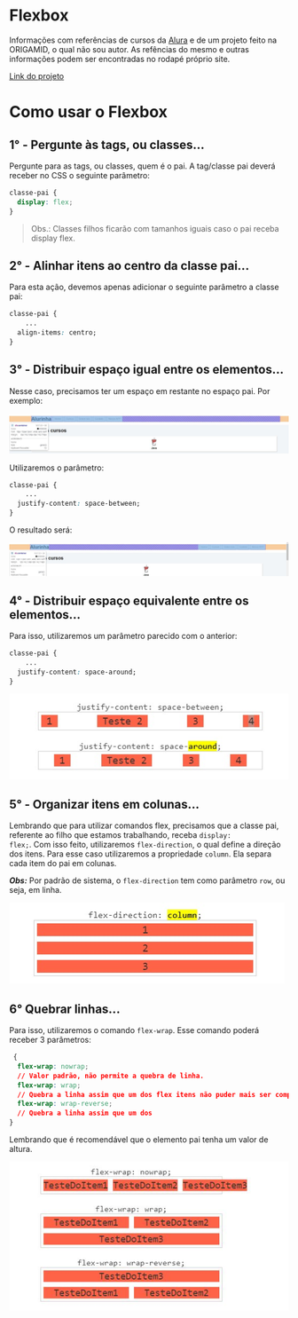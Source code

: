 # Flexbox

Informações com referências de cursos da [Alura](https://cursos.alura.com.br) e de um projeto feito na ORIGAMID, o qual não sou autor. As refências do mesmo e outras informações podem ser encontradas no rodapé próprio site.

[Link do projeto](https://origamid.com/projetos/flexbox-guia-completo/)

# Como usar o Flexbox

## 1° - Pergunte às tags, ou classes...

Pergunte para as tags, ou classes, quem é o pai. A tag/classe pai deverá receber no CSS o seguinte parâmetro:

```css
classe-pai {
  display: flex;
}
```

> Obs.: Classes filhos ficarão com tamanhos iguais caso o pai receba display flex.

## 2° - Alinhar itens ao centro da classe pai...

Para esta ação, devemos apenas adicionar o seguinte parâmetro a classe pai:

```css
classe-pai {
    ...
  align-items: centro;
}
```

## 3° - Distribuir espaço igual entre os elementos...

Nesse caso, precisamos ter um espaço em restante no espaço pai.
Por exemplo:

![Barra de navegação com título "Alurinha" à esquerda e um menu à direita.](./img/3-space-between.jpeg)

Utilizaremos o parâmetro:

```css
classe-pai {
    ...
  justify-content: space-between;
}
```

O resultado será:

![Barra de navegação com título "Alurinha" à esquerda, menu ao meio, e um espaço à direita.](./img/3-space-between-fixed.jpeg)

## 4° - Distribuir espaço equivalente entre os elementos...

Para isso, utilizaremos um parâmetro parecido com o anterior:

```css
classe-pai {
    ...
  justify-content: space-around;
}
```

![Exemplos de espaços com between e around.](./img/4-around.jpeg)

## 5° - Organizar itens em colunas...

Lembrando que para utilizar comandos flex, precisamos que a classe pai, referente ao filho que estamos trabalhando, receba <code>display: flex;</code>. Com isso feito, utilizaremos <code>flex-direction</code>, o qual define a direção dos itens. Para esse caso utilizaremos a propriedade <code>column</code>. Ela separa cada item do pai em colunas.

**_Obs:_** Por padrão de sistema, o <code>flex-direction</code> tem como parâmetro <code>row</code>, ou seja, em linha.

![Exemlplo da utilização de column](./img/column.jpeg)

## 6° Quebrar linhas...

Para isso, utilizaremos o comando <code>flex-wrap</code>. Esse comando poderá receber 3 parâmetros:

```css
 {
  flex-wrap: nowrap;
  // Valor padrão, não permite a quebra de linha.
  flex-wrap: wrap;
  // Quebra a linha assim que um dos flex itens não puder mais ser compactado.
  flex-wrap: wrap-reverse;
  // Quebra a linha assim que um dos
}
```

Lembrando que é recomendável que o elemento pai tenha um valor de altura.

![Exemplo da utilização de flex-wrap](./img/wrap.jpeg)
